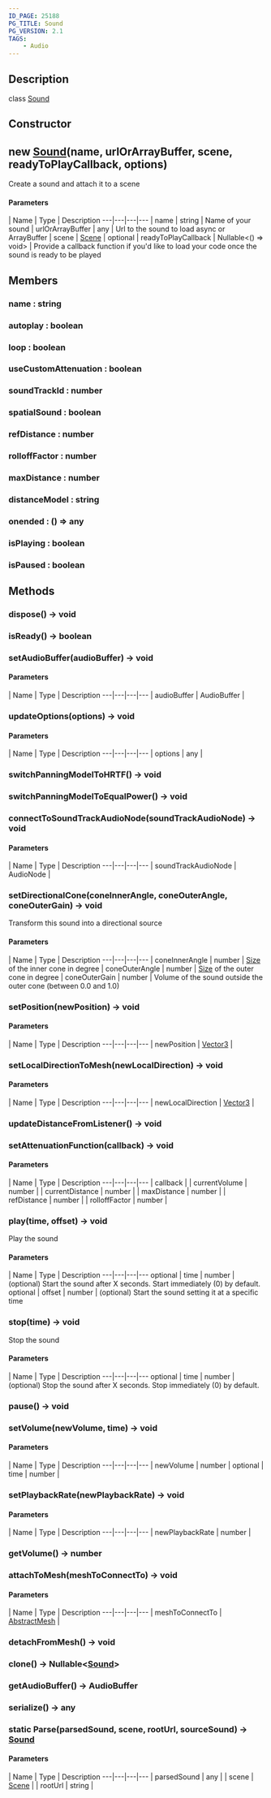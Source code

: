 ```yaml
---
ID_PAGE: 25188
PG_TITLE: Sound
PG_VERSION: 2.1
TAGS:
    - Audio
---
```

## Description

class [Sound](/classes/3.1/Sound)



## Constructor

## new [Sound](/classes/3.1/Sound)(name, urlOrArrayBuffer, scene, readyToPlayCallback, options)

Create a sound and attach it to a scene

#### Parameters
 | Name | Type | Description
---|---|---|---
 | name | string |  Name of your sound
 | urlOrArrayBuffer | any |  Url to the sound to load async or ArrayBuffer
 | scene | [Scene](/classes/3.1/Scene) | 
optional | readyToPlayCallback | Nullable&lt;() =&gt; void&gt; |  Provide a callback function if you'd like to load your code once the sound is ready to be played
## Members

### name : string


### autoplay : boolean


### loop : boolean


### useCustomAttenuation : boolean


### soundTrackId : number


### spatialSound : boolean


### refDistance : number


### rolloffFactor : number


### maxDistance : number


### distanceModel : string


### onended : () =&gt; any


### isPlaying : boolean


### isPaused : boolean


## Methods

### dispose() &rarr; void


### isReady() &rarr; boolean


### setAudioBuffer(audioBuffer) &rarr; void



#### Parameters
 | Name | Type | Description
---|---|---|---
 | audioBuffer | AudioBuffer | 

### updateOptions(options) &rarr; void



#### Parameters
 | Name | Type | Description
---|---|---|---
 | options | any | 

### switchPanningModelToHRTF() &rarr; void


### switchPanningModelToEqualPower() &rarr; void


### connectToSoundTrackAudioNode(soundTrackAudioNode) &rarr; void



#### Parameters
 | Name | Type | Description
---|---|---|---
 | soundTrackAudioNode | AudioNode | 

### setDirectionalCone(coneInnerAngle, coneOuterAngle, coneOuterGain) &rarr; void

Transform this sound into a directional source

#### Parameters
 | Name | Type | Description
---|---|---|---
 | coneInnerAngle | number |  [Size](/classes/3.1/Size) of the inner cone in degree
 | coneOuterAngle | number |  [Size](/classes/3.1/Size) of the outer cone in degree
 | coneOuterGain | number |  Volume of the sound outside the outer cone (between 0.0 and 1.0)
### setPosition(newPosition) &rarr; void



#### Parameters
 | Name | Type | Description
---|---|---|---
 | newPosition | [Vector3](/classes/3.1/Vector3) | 

### setLocalDirectionToMesh(newLocalDirection) &rarr; void



#### Parameters
 | Name | Type | Description
---|---|---|---
 | newLocalDirection | [Vector3](/classes/3.1/Vector3) | 

### updateDistanceFromListener() &rarr; void


### setAttenuationFunction(callback) &rarr; void



#### Parameters
 | Name | Type | Description
---|---|---|---
 | callback |  | currentVolume | number | 
 | currentDistance | number | 
 | maxDistance | number | 
 | refDistance | number | 
 | rolloffFactor | number | 

### play(time, offset) &rarr; void

Play the sound

#### Parameters
 | Name | Type | Description
---|---|---|---
optional | time | number |  (optional) Start the sound after X seconds. Start immediately (0) by default.
optional | offset | number |  (optional) Start the sound setting it at a specific time
### stop(time) &rarr; void

Stop the sound

#### Parameters
 | Name | Type | Description
---|---|---|---
optional | time | number |  (optional) Stop the sound after X seconds. Stop immediately (0) by default.

### pause() &rarr; void


### setVolume(newVolume, time) &rarr; void



#### Parameters
 | Name | Type | Description
---|---|---|---
 | newVolume | number | 
optional | time | number | 
### setPlaybackRate(newPlaybackRate) &rarr; void



#### Parameters
 | Name | Type | Description
---|---|---|---
 | newPlaybackRate | number | 

### getVolume() &rarr; number


### attachToMesh(meshToConnectTo) &rarr; void



#### Parameters
 | Name | Type | Description
---|---|---|---
 | meshToConnectTo | [AbstractMesh](/classes/3.1/AbstractMesh) | 

### detachFromMesh() &rarr; void


### clone() &rarr; Nullable&lt;[Sound](/classes/3.1/Sound)&gt;


### getAudioBuffer() &rarr; AudioBuffer


### serialize() &rarr; any


### static Parse(parsedSound, scene, rootUrl, sourceSound) &rarr; [Sound](/classes/3.1/Sound)



#### Parameters
 | Name | Type | Description
---|---|---|---
 | parsedSound | any | 
 | scene | [Scene](/classes/3.1/Scene) | 
 | rootUrl | string | 

